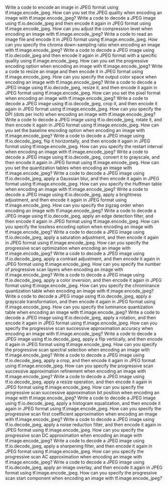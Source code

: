 Write a code to encode an image in JPEG format using tf.image.encode_jpeg.
How can you set the JPEG quality when encoding an image with tf.image.encode_jpeg?
Write a code to decode a JPEG image using tf.io.decode_jpeg and then encode it again in JPEG format using tf.image.encode_jpeg.
How can you adjust the compression level when encoding an image with tf.image.encode_jpeg?
Write a code to read an image file and encode it in JPEG format using tf.image.encode_jpeg.
How can you specify the chroma down-sampling ratio when encoding an image with tf.image.encode_jpeg?
Write a code to decode a JPEG image using tf.io.decode_jpeg and then encode it again in JPEG format with a specific quality using tf.image.encode_jpeg.
How can you set the progressive encoding option when encoding an image with tf.image.encode_jpeg?
Write a code to resize an image and then encode it in JPEG format using tf.image.encode_jpeg.
How can you specify the output color space when encoding an image with tf.image.encode_jpeg?
Write a code to decode a JPEG image using tf.io.decode_jpeg, resize it, and then encode it again in JPEG format using tf.image.encode_jpeg.
How can you set the pixel format when encoding an image with tf.image.encode_jpeg?
Write a code to decode a JPEG image using tf.io.decode_jpeg, crop it, and then encode it again in JPEG format using tf.image.encode_jpeg.
How can you specify the DPI (dots per inch) when encoding an image with tf.image.encode_jpeg?
Write a code to decode a JPEG image using tf.io.decode_jpeg, rotate it, and then encode it again in JPEG format using tf.image.encode_jpeg.
How can you set the baseline encoding option when encoding an image with tf.image.encode_jpeg?
Write a code to decode a JPEG image using tf.io.decode_jpeg, flip it horizontally, and then encode it again in JPEG format using tf.image.encode_jpeg.
How can you specify the restart interval when encoding an image with tf.image.encode_jpeg?
Write a code to decode a JPEG image using tf.io.decode_jpeg, convert it to grayscale, and then encode it again in JPEG format using tf.image.encode_jpeg.
How can you set the quantization tables when encoding an image with tf.image.encode_jpeg?
Write a code to decode a JPEG image using tf.io.decode_jpeg, apply a Gaussian blur, and then encode it again in JPEG format using tf.image.encode_jpeg.
How can you specify the Huffman table when encoding an image with tf.image.encode_jpeg?
Write a code to decode a JPEG image using tf.io.decode_jpeg, apply a brightness adjustment, and then encode it again in JPEG format using tf.image.encode_jpeg.
How can you specify the zigzag order when encoding an image with tf.image.encode_jpeg?
Write a code to decode a JPEG image using tf.io.decode_jpeg, apply an edge detection filter, and then encode it again in JPEG format using tf.image.encode_jpeg.
How can you specify the lossless encoding option when encoding an image with tf.image.encode_jpeg?
Write a code to decode a JPEG image using tf.io.decode_jpeg, apply a saturation adjustment, and then encode it again in JPEG format using tf.image.encode_jpeg.
How can you specify the progressive scan optimization when encoding an image with tf.image.encode_jpeg?
Write a code to decode a JPEG image using tf.io.decode_jpeg, apply a contrast adjustment, and then encode it again in JPEG format using tf.image.encode_jpeg.
How can you specify the number of progressive scan layers when encoding an image with tf.image.encode_jpeg?
Write a code to decode a JPEG image using tf.io.decode_jpeg, apply a color inversion, and then encode it again in JPEG format using tf.image.encode_jpeg.
How can you specify the chrominance quantization table when encoding an image with tf.image.encode_jpeg?
Write a code to decode a JPEG image using tf.io.decode_jpeg, apply a grayscale transformation, and then encode it again in JPEG format using tf.image.encode_jpeg.
How can you specify the luminance quantization table when encoding an image with tf.image.encode_jpeg?
Write a code to decode a JPEG image using tf.io.decode_jpeg, apply a rotation, and then encode it again in JPEG format using tf.image.encode_jpeg.
How can you specify the progressive scan successive approximation accuracy when encoding an image with tf.image.encode_jpeg?
Write a code to decode a JPEG image using tf.io.decode_jpeg, apply a flip vertically, and then encode it again in JPEG format using tf.image.encode_jpeg.
How can you specify the progressive scan spectral selection when encoding an image with tf.image.encode_jpeg?
Write a code to decode a JPEG image using tf.io.decode_jpeg, apply a crop, and then encode it again in JPEG format using tf.image.encode_jpeg.
How can you specify the progressive scan successive approximation refinement when encoding an image with tf.image.encode_jpeg?
Write a code to decode a JPEG image using tf.io.decode_jpeg, apply a resize operation, and then encode it again in JPEG format using tf.image.encode_jpeg.
How can you specify the progressive scan successive approximation bit position when encoding an image with tf.image.encode_jpeg?
Write a code to decode a JPEG image using tf.io.decode_jpeg, apply a histogram equalization, and then encode it again in JPEG format using tf.image.encode_jpeg.
How can you specify the progressive scan first coefficient approximation when encoding an image with tf.image.encode_jpeg?
Write a code to decode a JPEG image using tf.io.decode_jpeg, apply a noise reduction filter, and then encode it again in JPEG format using tf.image.encode_jpeg.
How can you specify the progressive scan DC approximation when encoding an image with tf.image.encode_jpeg?
Write a code to decode a JPEG image using tf.io.decode_jpeg, apply a sharpening filter, and then encode it again in JPEG format using tf.image.encode_jpeg.
How can you specify the progressive scan AC approximation when encoding an image with tf.image.encode_jpeg?
Write a code to decode a JPEG image using tf.io.decode_jpeg, apply an image overlay, and then encode it again in JPEG format using tf.image.encode_jpeg.
How can you specify the progressive scan start component when encoding an image with tf.image.encode_jpeg?